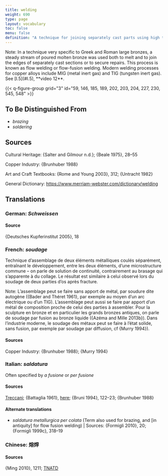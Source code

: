 ```yaml
---
title: welding
weight: 690
type: page
layout: vocabulary
toc: false
menu: false
definition: "A technique for joining separately cast parts using high temperatures resulting in partial melting of the parts. A filler metal is often applied."
---
```


<div class="backmatter">
Note: In a technique very specific to Greek and Roman large bronzes, a steady stream of poured molten bronze was used both to melt and to join the edges of separately cast sections or to secure repairs. This process is known as flow welding or flow-fusion welding. Modern welding processes for copper alloys include MIG (metal inert gas) and TIG (tungsten inert gas). See [I.5](#I.5), **video 12**.
</div>

{{< q-figure-group grid="3" id="59, 146, 185, 189, 202, 203, 204, 227, 230, 545, 548" >}}

## To Be Distinguished From

- *brazing*
- *soldering*

## Sources

Cultural Heritage: {Salter and Gilmour n.d.}; {Beale 1975}, 28–55

Copper Industry: {Brunhuber 1988}

Art and Craft Textbooks: {Rome and Young 2003}, 312; {Untracht 1982}

General Dictionary: <https://www.merriam-webster.com/dictionary/welding>

## Translations

<div class="accordion">

### **German**: *Schweissen*

#### Source

{Deutsches Kupferinstitut 2005}, 18

### **French**: *soudage*

Technique d’assemblage de deux éléments métalliques coulés séparément, entraînant le développement, entre les deux éléments, d’une microstructure commune – on parle de solution de continuité, contrairement au brasage qui s’apparente à du collage. Le résultat est similaire à celui observé lors du soudage de deux parties d’os après fracture.

<div class="backmatter">
Note: L’assemblage peut se faire sans apport de métal, par soudure dite autogène ({Bader and Théret 1961}, par exemple au moyen d’un arc électrique ou d’un TIG). L’assemblage peut aussi se faire par apport d’un métal de composition proche de celui des parties à assembler. Pour la sculpture en bronze et en particulier les grands bronzes antiques, on parle de soudage par fusion au bronze liquide ({Azéma and Mille 2013b}). Dans l’industrie moderne, le soudage des métaux peut se faire à l’état solide, sans fusion, par exemple par soudage par diffusion, cf {Murry 1994}).
</div>

#### Sources

Copper Industry: {Brunhuber 1988}; {Murry 1994}

### **Italian**: *saldatura*

Often specified by *a fusione* or *per fusione*

#### Sources

[Treccani](https://www.treccani.it/vocabolario/saldatura/); {Battaglia 1961}, [here](http://www.gdli.it/pdf_viewer/Scripts/pdf.js/web/viewer.asp?file=/PDF/GDLI17/GDLI_17_ocr_395.pdf&parola=saldatura); {Bruni 1994}, 122–23; {Brunhuber 1988}

#### Alternate translations

- *saldatura metallurgica per colata* (Term also used for brazing, and [in antiquity] for flow fusion welding) | Sources: {Formigli 2010}, 20; {Formigli 1999c}, 318–19    

### **Chinese**: 熔焊

#### Sources

{Ming 2010}, 1211; [TNATD](https://terms.naer.edu.tw/detail/633942/?index=4)

</div>
